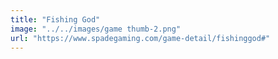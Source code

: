 ```yaml
---
title: "Fishing God"
image: "../../images/game thumb-2.png"
url: "https://www.spadegaming.com/game-detail/fishinggod#"
---
```

